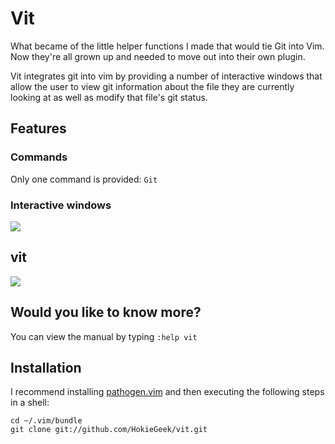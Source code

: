 Vit
===

What became of the little helper functions I made that would tie Git into Vim. Now they're all grown up and needed to move out into their own plugin.

Vit integrates git into vim by providing a number of interactive windows that allow the user to view git information about the file they are currently looking at as well as modify that file's git status.

## Features

### Commands

Only one command is provided: `Git`

### Interactive windows
![](http://i.imgur.com/EWwM9AM.gif)

## vit
![](http://i.imgur.com/ITQCVBk.png)

## Would you like to know more?
You can view the manual by typing `:help vit`

## Installation

I recommend installing [pathogen.vim](https://github.com/tpope/vim-pathogen) and then executing the following steps in a shell:

    cd ~/.vim/bundle
    git clone git://github.com/HokieGeek/vit.git

